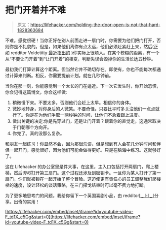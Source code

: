 # 把门开着并不难

> 原文：<https://lifehacker.com/holding-the-door-open-is-not-that-hard-1828363684>

不难。感觉很硬！当你正好在别人前面走进一扇门时，你需要为他们把门打开，否则你是不礼貌的。但是，如果他们离你有点太远，他们必须赶紧赶上来，然后(正如 redditor Voldetitty [最近指出的](https://www.reddit.com/r/Showerthoughts/comments/97gbfw/people_holding_open_doors_for_you_is_either_a/) )你实际上很烦人。在某个模糊的距离，有一个从“不要让门开着”到“让门开着”的相变，判断失误会毁掉你的生活长达五秒钟。



最初我们打算计算这个距离。但当然它并不确切存在。即使有，你也不能每次都通过计算来判断。相反，你需要提前计划。就在几秒钟前。

当你在那一刻，你能感觉到一个太长的门在逼近。下一次它发生时，你开始恐慌，你会记得这篇博文，你会这样做:

1.  稍微慢下来。不要太多，否则他们会赶上太早。相信你的身体。
2.  微妙地转身，对你身后的人微笑。不要奇怪，只要比平时多关注他们一点点就行了。你是在为他们争取一两秒钟的时间，让他们不急着跟上进度。
3.  做出关键的决定:你是先穿过门，还是让门开着？跟着你的直觉走。这通常取决于门朝哪个方向开。
4.  你完了。真的没那么复杂。

和朋友一起练习！你显然不会，因为那很荒谬，但是想到有人会花几分钟时间和伴侣一起开门，感觉很好，因为他们可能会做得更好。只是在脑海中练习。这就够好了。

这在 Lifehacker 的办公室里是件大事，在这里，主入口包括打开两扇门，爬上楼梯，然后*有时*打开第三扇门。这个过程还涉及到密钥卡。一旦你为某人打开了第一扇门，你们就被锁在一起开始了整个冒险。这迫使更有责任心的员工调整我们爬楼梯的速度，设计轻松的谈话策略，在三门探戈结束时可以毫不费力地打断。

为了更多地思考门的问题，我给你留下一个英国喜剧小品，由 redditor[l _ l-l _ l](https://www.reddit.com/r/Showerthoughts/comments/97gbfw/people_holding_open_doors_for_you_is_either_a/e486iy2/)分享。出奇的实用！

 [https://lifehacker.com/embed/inset/iframe?id=youtube-video-F_td1X_c5Gg&start=0](https://lifehacker.com/embed/inset/iframe?id=youtube-video-F_td1X_c5Gg&start=0)